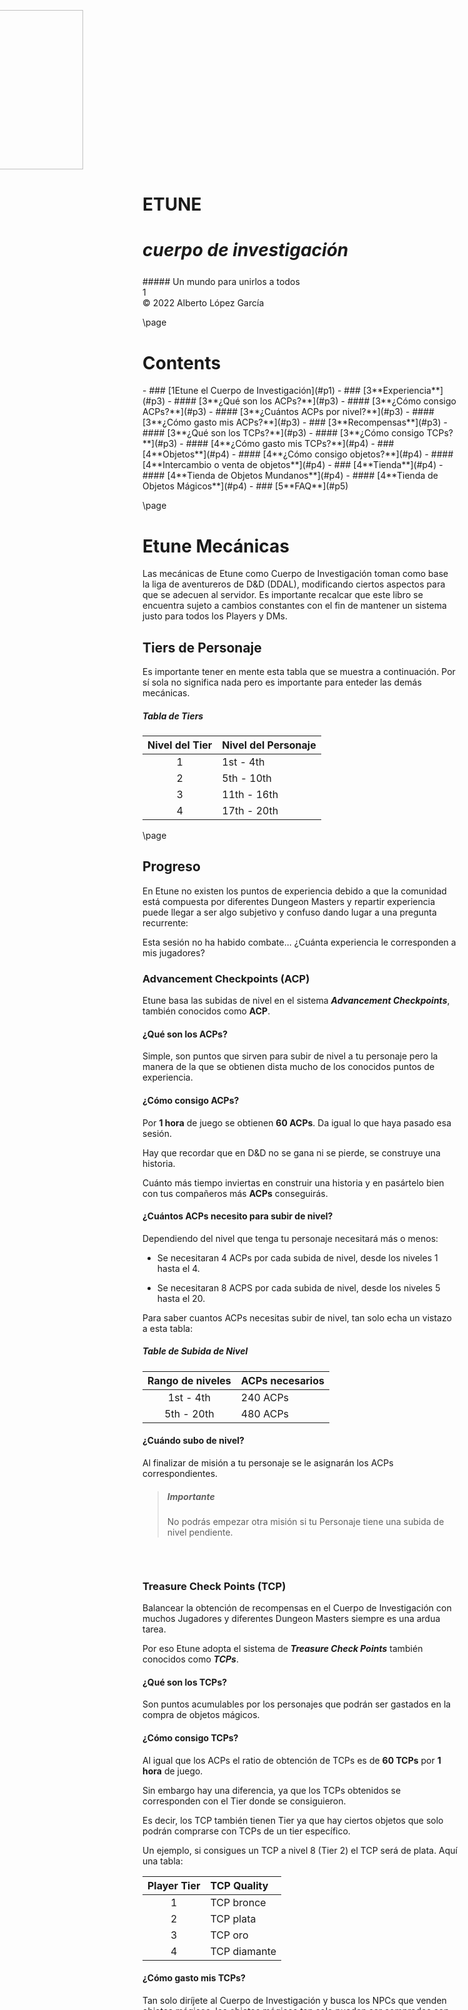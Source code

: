 <style>
  .phb#p1{ text-align:center; }
  .phb#p1:after{ display:none; }
</style>

<div style='margin-top:450px;'></div>

<img 
  src='https://i.imgur.com/bi7x67G.png' 
  style='width:255px;margin-left:-350px;margin-top:300px' />    


# ETUNE 
# *cuerpo de investigación*

<div style='margin-top:25px'></div>
<div class='wide'>
##### Un mundo para unirlos a todos	
</div><div class='pageNumber'>1</div>
<div class='footnote'>© 2022 Alberto López García</div>



\page

# Contents

<style>
  .toc a {
    color: inherit !important;	/*toc specifically wants black text. This resets the headers*/
  }

  .toc li span:nth-child(2){	/*Allow dot leaders to fill remaining space but not overlap*/
    width: auto;
    overflow: hidden;
    white-space: nowrap;
    display: block;
  }

  .toc li span:nth-child(2):after{
    font-family		: BookSanity;	/*Remove any header styles from dot leaders*/
    font-size   	: 0.317cm;
    font-weight		: normal;
    color			: black;
    content:
      " ........................................"
      "........................................."
      "........................................."; 
  }
  
  .toc li span:first-child{
    float: right;
    font-family		: BookSanity;	/*Remove any header styles from page numbers*/
    font-size   	: 0.317cm;
    font-weight		: normal;
    color			: black;
    margin-left		: 1px;	/*Leaves a small space between page numbers and dot leaders*/
  }
  
/*Special cases for headings*/    
  .toc li h3 span:nth-child(2):after{
  	content: " ";						/*Remove dot leaders on h3*/
  }
  
  .toc li h3 {
    margin-bottom: 4px !important;		/*Special spacing for h3*/
    margin-top: 10px !important;
    line-height: initial !important;	/*For some reason Multi-line h3 line spacing changed*/
  }
  
  .toc li h3 span:first-child{
  	line-height: 1.8em !important;  	/*Line page numbers up with Multi-line h3 better*/
  }
  
  .toc ul ul {
  	margin-left: 10px !important;		/*Original lists intented too much*/
  }
  
  .toc>ul>li {
    margin-bottom: initial !important;	/*margin for list items needs to be removed or 0*/
  }
</style>

<div class='toc'>- ### [<span>1</span><span>Etune el Cuerpo de Investigación</span>](#p1)
- ### [<span>3</span><span>**Experiencia**</span>](#p3)
 - #### [<span>3</span><span>**¿Qué son los ACPs?**</span>](#p3)
 - #### [<span>3</span><span>**¿Cómo consigo ACPs?**</span>](#p3)
 - #### [<span>3</span><span>**¿Cuántos ACPs por nivel?**</span>](#p3)
 - #### [<span>3</span><span>**¿Cómo gasto mis ACPs?**</span>](#p3)
- ### [<span>3</span><span>**Recompensas**</span>](#p3)
 - #### [<span>3</span><span>**¿Qué son los TCPs?**</span>](#p3)
 - #### [<span>3</span><span>**¿Cómo consigo TCPs?**</span>](#p3)
 - #### [<span>4</span><span>**¿Cómo gasto mis TCPs?**</span>](#p4)
- ### [<span>4</span><span>**Objetos**</span>](#p4)
 - #### [<span>4</span><span>**¿Cómo consigo objetos?**</span>](#p4)
 - #### [<span>4</span><span>**Intercambio o venta de objetos**</span>](#p4)
- ### [<span>4</span><span>**Tienda**</span>](#p4)
 - #### [<span>4</span><span>**Tienda de Objetos Mundanos**</span>](#p4)
 - #### [<span>4</span><span>**Tienda de Objetos Mágicos**</span>](#p4)
- ### [<span>5</span><span>**FAQ**</span>](#p5)
</div>

\page


# Etune Mecánicas
Las mecánicas de Etune como Cuerpo de Investigación toman como base la liga de aventureros de D&D (DDAL), modificando ciertos aspectos para que se adecuen al servidor. Es importante recalcar que este libro se encuentra sujeto a cambios constantes con el fin de mantener un sistema justo para todos los Players y DMs.

## Tiers de Personaje

Es importante tener en mente esta tabla que se muestra a continuación. Por sí sola no significa nada pero es importante para enteder las demás mecánicas.

##### Tabla de Tiers
| Nivel del Tier | Nivel del Personaje |
|:--------------:|:--------------------|
|  1             | 1st - 4th           |
|  2             | 5th - 10th          |
|  3             | 11th - 16th         |
|  4             | 17th - 20th         |

\page
## Progreso

En Etune no existen los puntos de experiencia debido a que la comunidad está compuesta por diferentes Dungeon Masters y repartir experiencia puede llegar a ser algo subjetivo y confuso dando lugar a una pregunta recurrente:

Esta sesión no ha habido combate... ¿Cuánta experiencia le corresponden a mis jugadores?

### Advancement Checkpoints (ACP)
Etune basa las subidas de nivel en el sistema ***Advancement Checkpoints***, también conocidos como **ACP**.

#### ¿Qué son los ACPs?
Simple, son puntos que sirven para subir de nivel a tu personaje pero la manera de la que se obtienen dista mucho de los conocidos puntos de experiencia.

#### ¿Cómo consigo ACPs?
Por **1 hora** de juego se obtienen **60 ACPs**. 
Da igual lo que haya pasado esa sesión. 

Hay que recordar que en D&D no se gana ni se pierde, se construye una historia.

Cuánto más tiempo inviertas en construir una historia y en pasártelo bien con tus compañeros más **ACPs** conseguirás.

#### ¿Cuántos ACPs necesito para subir de nivel?
Dependiendo del nivel que tenga tu personaje necesitará más o menos:

- Se necesitaran 4 ACPs por cada subida de nivel, desde los niveles 1 hasta el 4.

- Se necesitaran 8 ACPS por cada subida de nivel, desde los niveles 5 hasta el 20.

Para saber cuantos ACPs necesitas subir de nivel, tan solo echa un vistazo a esta tabla:

##### Table de Subida de Nivel
| Rango de niveles| ACPs necesarios |
|:---------------:|:----------------|
|  1st - 4th      | 240 ACPs          |
|  5th - 20th     | 480 ACPs          |

#### ¿Cuándo subo de nivel?

Al finalizar de misión a tu personaje se le asignarán los ACPs correspondientes.

> ##### Importante
> No podrás empezar otra misión si tu Personaje tiene una subida de nivel pendiente.

<br>

```
```
### Treasure Check Points (TCP)
Balancear la obtención de recompensas en el Cuerpo de Investigación con muchos Jugadores y diferentes Dungeon Masters siempre es una ardua tarea.

Por eso Etune adopta el sistema de ***Treasure Check Points*** también conocidos como ***TCPs***.

#### ¿Qué son los TCPs?
Son puntos acumulables por los personajes que podrán ser gastados en la compra de objetos mágicos.

#### ¿Cómo consigo TCPs?
Al igual que los ACPs el ratio de obtención de TCPs es de **60 TCPs** por **1 hora** de juego.

Sin embargo hay una diferencia, ya que los TCPs obtenidos se corresponden con el Tier donde se consiguieron. 

Es decir, los TCP también tienen Tier ya que hay ciertos objetos que solo podrán comprarse con TCPs de un tier específico. 

Un ejemplo, si consigues un TCP a nivel 8 (Tier 2) el TCP será de plata. Aquí una tabla:

| Player Tier | TCP Quality  |
|:-----------:|:-------------|
| 1           | TCP bronce   |
| 2           | TCP plata    |
| 3           | TCP oro      |
| 4           | TCP diamante |

#### ¿Cómo gasto mis TCPs?

Tan solo diríjete al Cuerpo de Investigación y busca los NPCs que venden objetos mágicos, los objetos mágicos tan solo pueden ser comprados con TCP, los propios NPCs te indicaran los costes.

Si quieres una lista de objetos disponibles puedes verla en cualquier momento aquí.

#### ¿Puedo convertir mis TCPs?
Los TCPs de menor calidad no pueden ser convertidos a TCPs de mayor calidad, sin embargo, los TCPs de mayor calidad pueden ser usados como TCPs de menor calidad.


### DM: Reparto de ACPs y TCPs
Los Dungeon Masters están encargados de rapartir entre los Jugadores TCPs y ACPs.

#### Contabilizar tiempo de Juego
Hay diferentes maneras de contabilizar el tiempo de juego de una sesión, la más recomendada es usar un cronómetro.

Tan sólo se contabilizará el tiempo de Juego, los descansos no están incluidos.

#### Asignación de ACPs y TCPs
Para asignar los correspondientes ACPS y TCPs el **Dungeon Master** a cargo deberá notificar a un **Administrador**. (Más información en el tutorial del Dungeon Master).

\page
## Objetos

Las mecánicas de Etune pretenden ser justas y sobre todo fomentar el trabajo en equipo. Por lo que los objetos permanentes en Etune no se consiguen en las misiones.

### Categorías de Objetos

Tan solo puedes equiparte los objetos que correspondan a tu tier de Personaje,

Puedes echar un vistazo a todos los objetos existentes en el Cuerpo de Investigación haciendo clic [aquí](https://etune.notion.site/e0cf41f6e92e41dca50de6e21ddaede3?v=bde49b6c6884464fa724ff017dd37525).

### ¿Cómo consigo objetos?
Existen varias maneras de conseguir objetos:

#### Objetos Mundanos
Los objetos mundanos jamás serán encontrados en misión, podrás comprarlos con Oro en la tienda.

#### Consumibles Mágicos
Podrán ser encontrados en misión. Se pueden consumir en misión o repartir al final de esta entre los miembros del equipo. 

Al encontrar un objeto mágico consumible que no se encuentre disponible en la tienda, se habilitará su compra a través de TCPs para todos los miembros del Cuerpo de Investigación.

#### Objetos Mágicos Permanentes
Los objetos mágicos permanentes podrán ser encontrados en misión. Se podrán usar en la propia misión, pero al final de esta desaparecerán.

Sin embargo, cada vez que se encuentre un objeto mágico nuevo, se desbloqueará en la tienda para todos los miembros del Cuerpo de Investigación, dando opción a su posible compra a través de TCPs.

### Intercambio o venta de objetos
El intercambio de objetos en Etune está totalmente permitido, hay dos maneras de poder intercambiar/vender objetos:

#### Intercambio
Si se quiere hacer un intercambio, dicho trueque debe asegurar que ambos objetos intercambiados son exactamente de misma categoría siguiendo la tabla de objetos mágicos que puedes ver [aquí](https://dungeonmastertools.github.io/).

#### Venta de objetos
La venta de objetos mágicos siempre deberá ser a través de TCP. 

El precio depenede totalmente del vendedor, siempre bajo una condición:

- El precio del objeto jamás podrá ser de TCPs de categoría inferior a lo que costó originalmente. <br><br>Ejemplo: Si una espada costó 4 TCPs de oro jamás podrá ponerse a la vente por X TCPs de plata/bronce, pero sí podrá ponerse a la venta por X TCPs de diamante.

### Equipo inicial
Todos los Personajes reciben por defecto los siguientes objetos al unirse al Cuerpo de Investigación:

#### Piedra del Alma
Este objeto permite al Jugador decidir si su personaje puede o no morir en partida.

Si el Personaje lleva equipada la Piedra de Alma, en vez de morir, el portador es teleportado directamente al hospital del Cuerpo de Investigación.

No llevar equipado este objeto multiplica por x1,5 las ganancias de TCPs.

La piedra solo puede equiparse antes de empezar la partida.

### DM: Objetos en partida
En este apartado se cubrirán todos los aspectos relacionados con los límites de 
os Dungeon Masters a la hora de ofrecer objetos a los Jugadores.

#### ¿Qué objetos pueden aparecer en la sesión? 
Cualquier objeto puede aparecer en misión, siempre y cuando no sean objetos mundanos, ya que estos no se conservan al final de la partida.

Esto implica una gran libertad para los Dungeon Masters ya que los objetos que aparezcan en la partida no desbalancearán el gremio.

#### ¿Cuántos objetos pueden ser desbloqueados por sesión?
Se podrán desbloquear como máximo un número de objetos igual al número de Jugadores por sesión.

Esto no quiere decir que es obligatorio que el Dungeon Master desbloquee esta cantidad de objetos por sesión.

#### ¿Qué objetos pueden ser desbloqueados por sesión?
Los objetos desbloqueables por sesión no pueden ser elegidos por el Dungeon Master para evitar conflictos de intereses.

Por lo que los posibles objetos desbloqueables serán comunicados al Dungeon Master, estos objetos serán aleatorios.

El Dungeon Master puede decidir al final de partida si incluirlos o no en la partida. (Más información en el tutorial del Dungeon Master).
\page
## Tienda

La tienda es una parte muy importante y activa del Cuerpo de Investigación, aquí podrás encontrar el funcionamiento.

### Tienda de Objetos Mundanos
Aquí podrás encontrar disponibles todos y cada uno de los objetos mundanos. Estos podrán ser comprados exclusivamente con oro.

### Tienda de Objetos Mágicos
En esta tienda podrás encontrar tres listas de objetos mágicos, cualquier objeto comprado en esta tienda será a través de TCPs.

#### Objetos Mágicos de Temporada
Aquí encontrarás objetos mágicos disponibles desde el comienzo de la temporada, los cuales serán fijos.

#### Objetos Mágicos Consumibles
Cualquier objeto mágico consumible descubierto en una misión estará siempre disponible en esta parte de la tienda.

#### Objetos Mágicos Permanentes Aleatorios
En esta parte de la tienda encontrarás los objetos mágicos que se hayan desbloqueado en las diferentes misiones del Cuerpo de Investigación.

No obstante, tan sólo habrá disponibles 10 objetos de la lista completa de objetos desbloqueados. Estos 10 objetos irán cambiando cada semana.

\page
## Moneda
Solo existe una moneda en Etune se conoce como Ene (N) y es el equivalente a una pieza de cobre (CP).

### Equivalencia
Aquí puedes encontrar la equivalencia entre Enes (N) y las monedas comunes de D&D.

| Moneda     | Valor en Enes    |
|:----------:|:----------------:|
| 1 Cobre    | 1 N              |
| 1 Plata    | 10 N             |
| 1 Electrum | 50 N             |
| 1 Oro      | 100 N            |
| 1 Platino  | 1000 N           |

### ¿Para qué vale el oro?
El oro tiene muchas utilidades tanto dentro como fuera del Cuerpo de Investigación, muchos de los servicios que encontrarás a lo largo de Etune funcionan a base de oro.

Pero los lugares más interesantes dónde usar el oro son:
- Servicios del Cuerpo de Investigación. (Véase Servicios)
- Mejorar el Cuerpo de Investigación. (Véase Servicios)
- Compra de objetos Mundanos.

### Obtención de Enes

Como habrás leído antes en Etune no se consigue oro por misión completada. Hay ciertas maneras de conseguir oro en el Cuerpo de Investigación:

- Con cada **subida de nivel**.
- Reclamando la recompensa **semanal** en el Cuerpo de Investigación en función a los puntos de **Renombre**. (Para más información ver recompensas semanales)

##### Oro por Subida de Nivel
| Nivel   | Oro    |
|:----:   |:------:|
| 2 - 4   | 75gp   |
| 5 - 10  | 150gp  |
| 11 - 16 | 550gp  |
| 17 - 20 | 5500gp |

### DM: Limitaciones
Los Dungeon Masters no pueden poner a disposición de los Jugadores Enes durante las sesiones.


\page

## Renonmbre
El **renombre** o concido también como **RN**, es la fama que adquiere tu personaje en el Cuerpo de Investigación. 

Es un sistema de puntos que otorga recompensas a los jugadores cuánto más alto sea esta puntuación.

### ¿Cómo se consiguen RNs?
Hay diferentes maneras de conseguir RNs:

- Obteniendo logros.
- Siendo el jugador que ha conseguido más ACPs en un periodo de 2 semanas.

### ¿Para qué valen los RNs?
Dependiendo del nivel de fama, el personaje podrá disfrutar de diferentes beneficios, entre ellos:

\page
## Servicios

### PROXIMAMENTE

\page
## Logros

### PROXIMAMENTE

\page

## Creación de Personaje
Como Jugador deberás crear un Personaje para disfurtar de Etune siendo miembro del Cuerpo de Investigación.

### Libros Permitidos
Para la creación de personaje tan sólo se permiten los siguientes libros:
- Player’s Handbook (PHB)
- Tasha’s Cauldron of Everything (TCE)
- Xanathar's Guide to Everything (XGE)

\page
## Preguntas Frecuentes (FAQ)
Importante: puede que en próximas versiones de esta guía las mecánicas cambien, estas dependerán de los votos de la comunidad de Etune.

#### ¿Puedo compartir ACPs entre mis personajes?
La respuesta corta es no.

#### ¿Puedo compartir TCPs entre mis personajes?
La respuesta corta es no.

#### ¿Puedo cambiar mis TCPs diamante por TCPs oro/plata/bronce?
La conversión entre TCPs de superior calidad a TCPs de inferior calidad es de 1 a 1.

#### ¿Cuánto tardaré en subir un personaje a nivel 20?
En total se tardan 144 horas, lo que significa que jugando 6 horas a la semana se puede subir un personaje al nivel máximo en 6 meses.